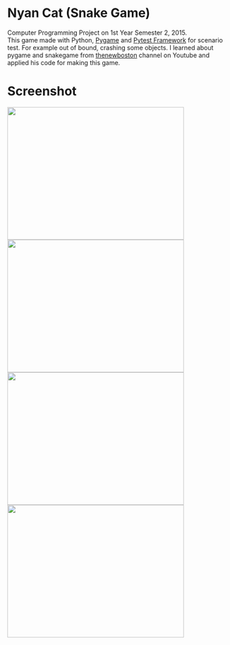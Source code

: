 # Nyan Cat (Snake Game)
Computer Programming Project on 1st Year Semester 2, 2015. <br/>
This game made with Python, [Pygame](http://www.pygame.org/) and [Pytest Framework](https://doc.pytest.org/) for scenario test. For example out of bound, crashing some objects. I learned about pygame and snakegame from 
[thenewboston](https://www.youtube.com/channel/UCJbPGzawDH1njbqV-D5HqKw) channel on Youtube and applied his code for making this game. 

# Screenshot

<img src="https://github.com/arsura/Computer-Programming/blob/master/Nyan%20Cat%20(Snake%20Game)/Screenshot/screenshot_1.png" width="400" height="300"> <img src="https://github.com/arsura/Computer-Programming/blob/master/Nyan%20Cat%20(Snake%20Game)/Screenshot/screenshot_2.png" width="400" height="300"> <img src="https://github.com/arsura/Computer-Programming/blob/master/Nyan%20Cat%20(Snake%20Game)/Screenshot/screenshot_3.png" width="400" height="300"> <img src="https://github.com/arsura/Computer-Programming/blob/master/Nyan%20Cat%20(Snake%20Game)/Screenshot/screenshot_4.png" width="400" height="300">
